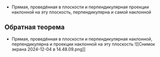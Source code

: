 - Прямая, проведённая в плоскости и перпендикулярная проекции наклонной на эту плоскость, перпендикулярна и самой наклонной
## Обратная теорема
- Прямая, проведённая в плоскости и перпендикулярная наклонной, перпендикулярна и проекции наклонной на эту плоскость
![[Снимок экрана 2024-12-04 в 14.48.09.png]]